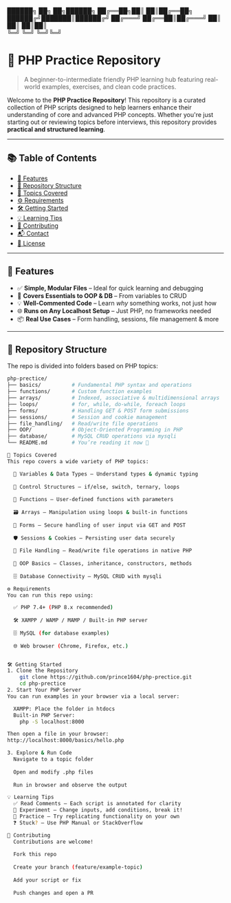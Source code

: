 ██████╗ ██╗  ██╗██████╗ 
██╔══██╗██║  ██║██╔══██╗
██████╔╝███████║██████╔╝
██╔═══╝ ██╔══██║██╔═══╝ 
██║     ██║  ██║██║     
╚═╝     ╚═╝  ╚═╝╚═╝     


# 🐘 PHP Practice Repository

> A beginner-to-intermediate friendly PHP learning hub featuring real-world examples, exercises, and clean code practices.

Welcome to the **PHP Practice Repository**! This repository is a curated collection of PHP scripts designed to help learners enhance their understanding of core and advanced PHP concepts. Whether you're just starting out or reviewing topics before interviews, this repository provides **practical and structured learning**.

---

## 📚 Table of Contents

- [🚀 Features](#-features)
- [📁 Repository Structure](#-repository-structure)
- [🧠 Topics Covered](#-topics-covered)
- [⚙️ Requirements](#️-requirements)
- [🛠️ Getting Started](#️-getting-started)
- [💡 Learning Tips](#-learning-tips)
- [🤝 Contributing](#-contributing)
- [📬 Contact](#-contact)
- [📄 License](#-license)

---

## 🚀 Features

- ✅ **Simple, Modular Files** – Ideal for quick learning and debugging
- 🧠 **Covers Essentials to OOP & DB** – From variables to CRUD
- 💡 **Well-Commented Code** – Learn *why* something works, not just how
- 🌐 **Runs on Any Localhost Setup** – Just PHP, no frameworks needed
- 📦 **Real Use Cases** – Form handling, sessions, file management & more

---

## 📁 Repository Structure

The repo is divided into folders based on PHP topics:

```bash
php-prectice/
├── basics/          # Fundamental PHP syntax and operations
├── functions/       # Custom function examples
├── arrays/          # Indexed, associative & multidimensional arrays
├── loops/           # for, while, do-while, foreach loops
├── forms/           # Handling GET & POST form submissions
├── sessions/        # Session and cookie management
├── file_handling/   # Read/write file operations
├── OOP/             # Object-Oriented Programming in PHP
├── database/        # MySQL CRUD operations via mysqli
└── README.md        # You’re reading it now 👀

🧠 Topics Covered
This repo covers a wide variety of PHP topics:

  🔢 Variables & Data Types – Understand types & dynamic typing
  
  🔁 Control Structures – if/else, switch, ternary, loops
  
  🧩 Functions – User-defined functions with parameters
  
  🗃️ Arrays – Manipulation using loops & built-in functions
  
  📩 Forms – Secure handling of user input via GET and POST
  
  🛡️ Sessions & Cookies – Persisting user data securely
  
  📁 File Handling – Read/write file operations in native PHP
  
  🧱 OOP Basics – Classes, inheritance, constructors, methods
  
  🗄️ Database Connectivity – MySQL CRUD with mysqli

⚙️ Requirements
You can run this repo using:

  ✅ PHP 7.4+ (PHP 8.x recommended)
  
  🛠️ XAMPP / WAMP / MAMP / Built-in PHP server
  
  🗄️ MySQL (for database examples)
  
  🌐 Web browser (Chrome, Firefox, etc.)


🛠️ Getting Started
1. Clone the Repository
    git clone https://github.com/prince1604/php-prectice.git
    cd php-prectice
2. Start Your PHP Server
You can run examples in your browser via a local server:

  XAMPP: Place the folder in htdocs
  Built-in PHP Server:
    php -S localhost:8000

Then open a file in your browser:
http://localhost:8000/basics/hello.php

3. Explore & Run Code
  Navigate to a topic folder
  
  Open and modify .php files
  
  Run in browser and observe the output

💡 Learning Tips
  ✅ Read Comments – Each script is annotated for clarity
  🧪 Experiment – Change inputs, add conditions, break it!
  🧠 Practice – Try replicating functionality on your own
  ❓ Stuck? – Use PHP Manual or StackOverflow

🤝 Contributing
  Contributions are welcome!
  
  Fork this repo
  
  Create your branch (feature/example-topic)
  
  Add your script or fix
  
  Push changes and open a PR






